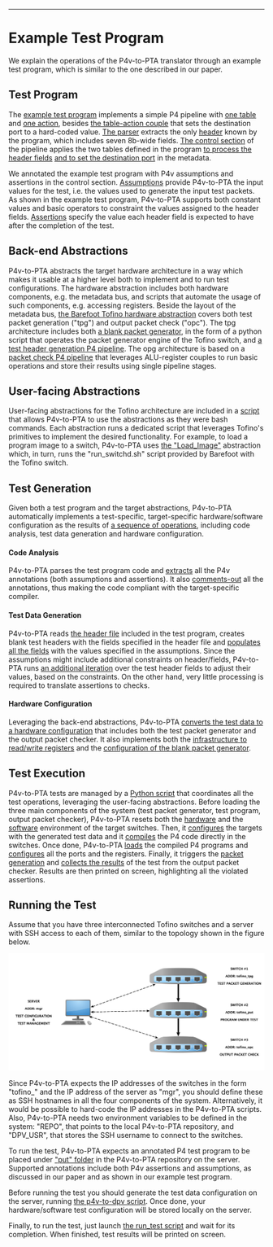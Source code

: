 ***
# Example Test Program

We explain the operations of the P4v-to-PTA translator through an example test program, which is similar to the one described in our paper.

## Test Program

The [example test program](put_example_code/data-plane/put.p4) implements a simple P4 pipeline with [one table](put_example_code/data-plane/put.p4#L46) and [one action](put_example_code/data-plane/put.p4#L38), besides [the table-action couple](put_example_code/data-plane/put.p4#L22-L32) that sets the destination port to a hard-coded value.
[The parser](put_example_code/data-plane/put.p4#L16-L19) extracts the only [header](put_example_code/data-plane/include/headers.p4) known by the program, which includes seven 8b-wide fields.
[The control section](put_example_code/data-plane/put.p4#L54) of the pipeline applies the two tables defined in the program [to process the header fields](put_example_code/data-plane/put.p4#L60) [and to set the destination port](put_example_code/data-plane/put.p4#L68) in the metadata.

We annotated the example test program with P4v assumptions and assertions in the control section.
[Assumptions](put_example_code/data-plane/put.p4#L55-L59) provide P4v-to-PTA the input values for the test, i.e. the values used to generate the input test packets. As shown in the example test program, P4v-to-PTA supports both constant values and basic operators to constraint the values assigned to the header fields.
[Assertions](put_example_code/data-plane/put.p4#L61-L65) specify the value each header field is expected to have after the completion of the test.

## Back-end Abstractions

P4v-to-PTA abstracts the target hardware architecture in a way which makes it usable at a higher level both to implement and to run test configurations.
The hardware abstraction includes both hardware components, e.g. the metadata bus, and scripts that automate the usage of such components, e.g. accessing registers.
Beside the layout of the metadata bus, [the Barefoot Tofino hardware abstraction](../p4v-to-dpv/templates) covers both test packet generation ("tpg") and output packet check ("opc").
The tpg architecture includes both [a blank packet generator](../p4v-to-dpv/templates/tpg_pktgen.py.tpt), in the form of a python script that operates the packet generator engine of the Tofino switch, and [a test header generation P4 pipeline](../p4v-to-dpv/templates/tpg.p4.tpt). The opg architecture is based on a [packet check P4 pipeline](../p4v-to-dpv/templates/opc.p4.tpt) that leverages ALU-register couples to run basic operations and store their results using single pipeline stages.

## User-facing Abstractions

User-facing abstractions for the Tofino architecture are included in a [script](../scripts/settings.sh) that allows P4v-to-PTA to use the abstractions as they were bash commands. Each abstraction runs a dedicated script that leverages Tofino's primitives to implement the desired functionality.
For example, to load a program image to a switch, P4v-to-PTA uses [the "Load_Image"](../scripts/settings.sh#L15-L16) abstraction which, in turn, runs the "run_switchd.sh" script provided by Barefoot with the Tofino switch.

## Test Generation

Given both a test program and the target abstractions, P4v-to-PTA automatically implements a test-specific, target-specific hardware/software configuration as the results of [a sequence of operations](../p4v-to-dpv/scripts/p4v-to-dpv.py), including code analysis, test data generation and hardware configuration.

#### Code Analysis

P4v-to-PTA parses the test program code and [extracts](../p4v-to-dpv/scripts/library.py#L48) all the P4v annotations (both assumptions and assertions).
It also [comments-out](../p4v-to-dpv/scripts/p4v-to-dpv.py#L23) all the annotations, thus making the code compliant with the target-specific compiler.

#### Test Data Generation

P4v-to-PTA reads [the header file](put_example_code/data-plane/include/headers.p4) included in the test program, creates blank test headers with the fields specified in the header file and [populates all the fields](../p4v-to-dpv/scripts/library.py#L337) with the values specified in the assumptions.
Since the assumptions might include additional constraints on header/fields, P4v-to-PTA runs [an additional iteration](../p4v-to-dpv/scripts/library.py#L437) over the test header fields to adjust their values, based on the constraints.
On the other hand, very little processing is required to translate assertions to checks.

#### Hardware Configuration

Leveraging the back-end abstractions, P4v-to-PTA [converts the test data to a hardware configuration](../p4v-to-dpv/scripts/library.py#L1013) that includes both the test packet generator and the output packet checker. It also implements both the [infrastructure to read/write registers](../p4v-to-dpv/scripts/library.py#L1053) and the [configuration of the blank packet generator](../p4v-to-dpv/scripts/library.py#L541).

## Test Execution

P4v-to-PTA tests are managed by a [Python script](../p4v-to-dpv/scripts/run_test.py) that coordinates all the test operations, leveraging the user-facing abstractions.
Before loading the three main components of the system (test packet generator, test program, output packet checker), P4v-to-PTA resets both the [hardware](../p4v-to-dpv/scripts/run_test.py#L86) and the [software](../p4v-to-dpv/scripts/run_test.py#L99) environment of the target switches.
Then, it [configures](../p4v-to-dpv/scripts/run_test.py#L138) the targets with the generated test data and it [compiles](../p4v-to-dpv/scripts/run_test.py#L156) the P4 code directly in the switches.
Once done, P4v-to-PTA [loads](../p4v-to-dpv/scripts/run_test.py#L206) the compiled P4 programs and [configures](../p4v-to-dpv/scripts/run_test.py#L237) all the ports and the registers.
Finally, it triggers the [packet generation](../p4v-to-dpv/scripts/run_test.py#L244) and [collects the results](../p4v-to-dpv/scripts/run_test.py#L250) of the test from the output packet checker.
Results are then printed on screen, highlighting all the violated assertions.

## Running the Test

Assume that you have three interconnected Tofino switches and a server with SSH access to each of them, similar to the topology shown in the figure below.

 ![](figures/test_topology.png)

Since P4v-to-PTA expects the IP addresses of the switches in the form "tofino_" and the IP address of the server as "mgr", you should define these as SSH hostnames in all the four components of the system. Alternatively, it would be possible to hard-code the IP addresses in the P4v-to-PTA scripts.
Also, P4v-to-PTA needs two environment variables to be defined in the system: "REPO", that points to the local P4v-to-PTA repository, and "DPV_USR", that stores the SSH username to connect to the switches.

To run the test, P4v-to-PTA expects an annotated P4 test program to be placed under ["put" folder](../put/) in the P4v-to-PTA repository on the server. Supported annotations include both P4v assertions and assumptions, as discussed in our paper and as shown in our example test program.

Before running the test you should generate the test data configuration on the server, running [the p4v-to-dpv script](../p4v-to-dpv/scripts/p4v-to-dpv.py). Once done, your hardware/software test configuration will be stored locally on the server.

Finally, to run the test, just launch [the run_test script](../p4v-to-dpv/scripts/run_test.py) and wait for its completion.
When finished, test results will be printed on screen.
